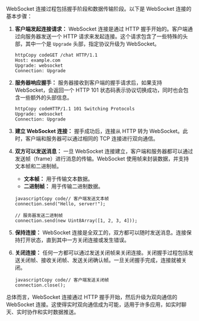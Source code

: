 WebSocket 连接过程包括握手阶段和数据传输阶段。以下是 WebSocket 连接的基本步骤：

1. **客户端发起连接请求：** WebSocket 连接是通过 HTTP 握手开始的。客户端通过向服务器发送一个 HTTP 请求来发起连接。这个请求包含了一些特殊的头部，其中一个是 `Upgrade` 头部，指定协议升级为 WebSocket。

   ```
   httpCopy codeGET /chat HTTP/1.1
   Host: example.com
   Upgrade: websocket
   Connection: Upgrade
   ```

2. **服务器响应握手：** 服务器接收到客户端的握手请求后，如果支持 WebSocket，会返回一个 HTTP 101 状态码表示协议切换成功，同时也会包含一些额外的头部信息。

   ```
   httpCopy codeHTTP/1.1 101 Switching Protocols
   Upgrade: websocket
   Connection: Upgrade
   ```

3. **建立 WebSocket 连接：** 握手成功后，连接从 HTTP 转为 WebSocket。此时，客户端和服务器可以通过相同的 TCP 连接进行双向通信。

4. **双方可以发送消息：** 一旦 WebSocket 连接建立，客户端和服务器都可以通过发送帧（frame）进行消息的传输。WebSocket 使用帧来封装数据，并支持文本帧和二进制帧。

   - **文本帧：** 用于传输文本数据。
   - **二进制帧：** 用于传输二进制数据。

   ```
   javascriptCopy code// 客户端发送文本帧
   connection.send("Hello, server!");
   
   // 服务器发送二进制帧
   connection.send(new Uint8Array([1, 2, 3, 4]));
   ```

5. **保持连接：** WebSocket 连接是全双工的，双方都可以随时发送消息。连接保持打开状态，直到其中一方关闭连接或发生错误。

6. **关闭连接：** 任何一方都可以通过发送关闭帧来关闭连接。关闭握手过程包括发送关闭帧、接收关闭帧、发送关闭确认帧。一旦关闭握手完成，连接就被关闭。

   ```
   javascriptCopy code// 客户端发送关闭帧
   connection.close();
   ```

总体而言，WebSocket 连接通过 HTTP 握手开始，然后升级为双向通信的 WebSocket 连接。这使得实时双向通信成为可能，适用于许多应用，如实时聊天、实时协作和实时数据推送。